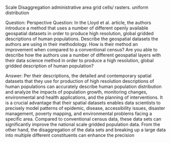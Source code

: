 Scale
Disaggregation
administrative area
grid cells/ rasters. 
uniform distribution

Question: 
Perspective Question: In the Lloyd et al. article, the authors introduce a method that uses a number of different openly available 
geospatial datasets in order to produce high resolution, global gridded descriptions of human populations. Describe the geospatial 
datasets the authors are using in their methodology. How is their method an improvement when compared to a conventional census? 
Are you able to describe how the authors use a number of different geospatial layers with their data science method in order to produce 
a high resolution, global gridded description of human population?

Answer: 
Per their descriptions, the detailed and contemporary spatial datasets that they use for production of high resolution descriptions of 
human populations can accurately describe human population distribution and analyze the impacts of population growth, 
 monitoring changes, environmental and health applications, and the planning of interventions. It is a crucial advantage that their 
 spatial datasets enables data scientists to precisely model patterns of epidemic, disease, accessibility issues, disaster management,
 poverty mapping, and environmental problems facing a specific area. Compared to conventional census data, these data sets can 
 significantly improve the national scale gridded population data. From the other hand, the disaggregation of the data sets and breaking up
 a large data into multiple different constituents can enhance the precision 
